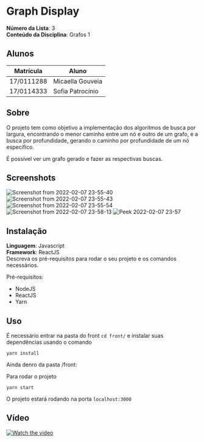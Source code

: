 # Graph Display

**Número da Lista**: 3<br>
**Conteúdo da Disciplina**: Grafos 1<br>

## Alunos
|Matrícula | Aluno |
| -- | -- |
| 17/0111288  |  Micaella Gouveia |
| 17/0114333  |  Sofia Patrocínio |

## Sobre 
O projeto tem como objetivo a implementação dos algoritmos de busca por largura, encontrando o menor caminho entre um nó e outro de um grafo, e a busca por profundidade, gerando o caminho por profundidade de um nó específico. 

É possível ver um grafo gerado e fazer as respectivas buscas.

## Screenshots
![Screenshot from 2022-02-07 23-55-40](https://user-images.githubusercontent.com/38709421/152909734-7267ee2d-dafa-405e-ac6b-09ea50096716.png)
![Screenshot from 2022-02-07 23-55-43](https://user-images.githubusercontent.com/38709421/152909736-c7605f2a-10f5-48a5-94a6-45f1d73f8943.png)
![Screenshot from 2022-02-07 23-55-54](https://user-images.githubusercontent.com/38709421/152909737-49bc1eeb-5cf7-4c76-9e32-c5fc9c4f8b50.png)
![Screenshot from 2022-02-07 23-58-13](https://user-images.githubusercontent.com/38709421/152909740-db94bcfd-4060-4b1f-a456-bef16ca22d4b.png)
![Peek 2022-02-07 23-57](https://user-images.githubusercontent.com/38709421/152909708-e2fcaad8-c0ac-4e8a-a9db-220393884e56.gif)


## Instalação 
**Linguagem**: Javascript<br>
**Framework**: ReactJS<br>
Descreva os pré-requisitos para rodar o seu projeto e os comandos necessários.

Pré-requisitos:
* NodeJS
* ReactJS
* Yarn

## Uso 
É necessário entrar na pasta do front ```cd front/``` e instalar suas dependências usando o comando

```
yarn install
```
Ainda denro da pasta /front:

Para rodar o projeto
```
yarn start
```

O projeto estará rodando na porta ```localhost:3000```

## Vídeo

[![Watch the video](https://user-images.githubusercontent.com/38709421/152912382-cf095469-dda5-4943-8154-212f69677f22.png)](https://www.youtube.com/watch?v=-F1us3LORfo)
